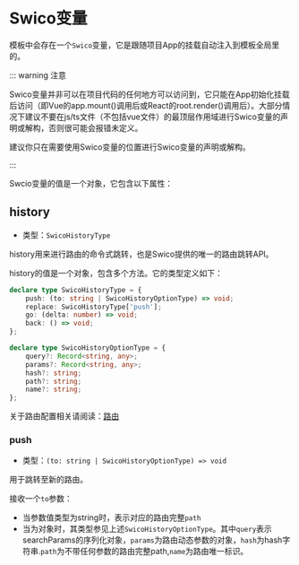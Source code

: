 # Swico变量

模板中会存在一个`Swico`变量，它是跟随项目App的挂载自动注入到模板全局里的。


::: warning 注意

Swico变量并非可以在项目代码的任何地方可以访问到，它只能在App初始化挂载后访问（即Vue的app.mount()调用后或React的root.render()调用后）。大部分情况下建议不要在js/ts文件（不包括vue文件）的最顶层作用域进行Swico变量的声明或解构，否则很可能会报错未定义。

建议你只在需要使用Swico变量的位置进行Swico变量的声明或解构。

:::

Swcio变量的值是一个对象，它包含以下属性：


## history

- 类型：`SwicoHistoryType`

history用来进行路由的命令式跳转，也是Swico提供的唯一的路由跳转API。

history的值是一个对象，包含多个方法。它的类型定义如下：

```typescript
declare type SwicoHistoryType = {
    push: (to: string | SwicoHistoryOptionType) => void;
    replace: SwicoHistoryType['push'];
    go: (delta: number) => void;
    back: () => void;
};

declare type SwicoHistoryOptionType = {
    query?: Record<string, any>;
    params?: Record<string, any>;
    hash?: string;
    path?: string;
    name?: string;
};
```

关于路由配置相关请阅读：[路由]
### push

- 类型：`(to: string | SwicoHistoryOptionType) => void`

用于跳转至新的路由。

接收一个`to`参数：

- 当参数值类型为string时，表示对应的路由完整`path`
- 当为对象时，其类型参见上述`SwicoHistoryOptionType`。其中`query`表示searchParams的序列化对象，`params`为路由动态参数的对象，`hash`为hash字符串.`path`为不带任何参数的路由完整path,`name`为路由唯一标识。

[路由]:/router.md
